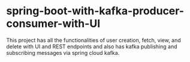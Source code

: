 # spring-boot-with-kafka-producer-consumer-with-UI

This project has all the functionalities of user creation, fetch, view, and delete with UI and REST endpoints and also has kafka publishing and subscribing messages via spring cloud kafka.
